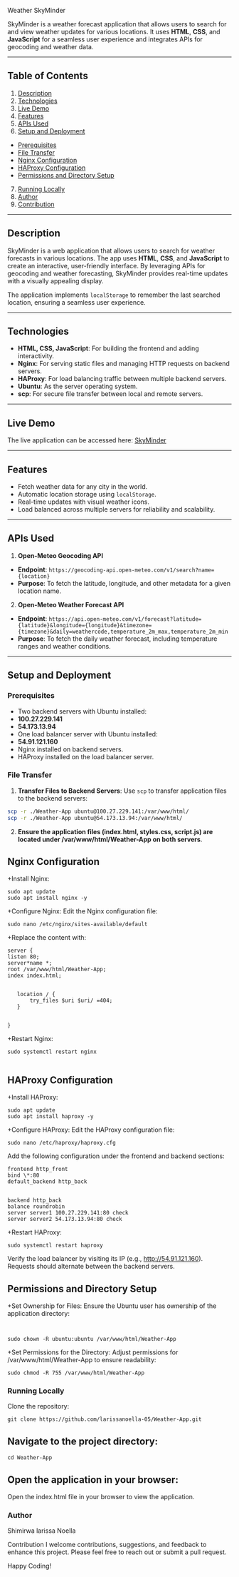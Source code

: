 Weather SkyMinder


SkyMinder is a weather forecast application that allows users to search for and view weather updates for various locations. It uses **HTML**, **CSS**, and **JavaScript** for a seamless user experience and integrates APIs for geocoding and weather data.


---


## Table of Contents


1. [Description](#description)
2. [Technologies](#technologies)
3. [Live Demo](#live-demo)
4. [Features](#features)
5. [APIs Used](#apis-used)
6. [Setup and Deployment](#setup-and-deployment)
  - [Prerequisites](#prerequisites)
  - [File Transfer](#file-transfer)
  - [Nginx Configuration](#nginx-configuration)
  - [HAProxy Configuration](#haproxy-configuration)
  - [Permissions and Directory Setup](#permissions-and-directory-setup)
7. [Running Locally](#running-locally)
8. [Author](#author)
9. [Contribution](#contribution)


---


## Description


SkyMinder is a web application that allows users to search for weather forecasts in various locations. The app uses **HTML**, **CSS**, and **JavaScript** to create an interactive, user-friendly interface. By leveraging APIs for geocoding and weather forecasting, SkyMinder provides real-time updates with a visually appealing display.


The application implements `localStorage` to remember the last searched location, ensuring a seamless user experience.


---


## Technologies


- **HTML, CSS, JavaScript**: For building the frontend and adding interactivity.
- **Nginx**: For serving static files and managing HTTP requests on backend servers.
- **HAProxy**: For load balancing traffic between multiple backend servers.
- **Ubuntu**: As the server operating system.
- **scp**: For secure file transfer between local and remote servers.


---


## Live Demo


The live application can be accessed here: [SkyMinder](http://54.91.121.160)


---


## Features


- Fetch weather data for any city in the world.
- Automatic location storage using `localStorage`.
- Real-time updates with visual weather icons.
- Load balanced across multiple servers for reliability and scalability.


---


## APIs Used


1. **Open-Meteo Geocoding API**


  - **Endpoint**: 
    `https://geocoding-api.open-meteo.com/v1/search?name={location}`
  - **Purpose**: To fetch the latitude, longitude, and other metadata for a given location name.


2. **Open-Meteo Weather Forecast API**
  - **Endpoint**: 
    `https://api.open-meteo.com/v1/forecast?latitude={latitude}&longitude={longitude}&timezone={timezone}&daily=weathercode,temperature_2m_max,temperature_2m_min`
  - **Purpose**: To fetch the daily weather forecast, including temperature ranges and weather conditions.


---


## Setup and Deployment


### Prerequisites


- Two backend servers with Ubuntu installed:
 - **100.27.229.141**
 - **54.173.13.94**
- One load balancer server with Ubuntu installed:
 - **54.91.121.160**
- Nginx installed on backend servers.
- HAProxy installed on the load balancer server.


### File Transfer


1. **Transfer Files to Backend Servers**: 
   Use `scp` to transfer application files to the backend servers:
  ```bash
  scp -r ./Weather-App ubuntu@100.27.229.141:/var/www/html/
  scp -r ./Weather-App ubuntu@54.173.13.94:/var/www/html/
  ```
2. **Ensure the application files (index.html, styles.css, script.js) are located under /var/www/html/Weather-App on both servers**.


  ## Nginx Configuration


  +Install Nginx:


  ```
  sudo apt update
  sudo apt install nginx -y
  ```


  +Configure Nginx:
  Edit the Nginx configuration file:


  ```
  sudo nano /etc/nginx/sites-available/default
  ```


  +Replace the content with:


```
server {
listen 80;
server*name *;
root /var/www/html/Weather-App;
index index.html;


   location / {
       try_files $uri $uri/ =404;
   }


}
```


+Restart Nginx:


```
sudo systemctl restart nginx


```


## HAProxy Configuration


+Install HAProxy:


```
sudo apt update
sudo apt install haproxy -y
```


+Configure HAProxy:
Edit the HAProxy configuration file:


```
sudo nano /etc/haproxy/haproxy.cfg
```


Add the following configuration under the frontend and backend sections:


```
frontend http_front
bind \*:80
default_backend http_back


backend http_back
balance roundrobin
server server1 100.27.229.141:80 check
server server2 54.173.13.94:80 check
```


+Restart HAProxy:


```
sudo systemctl restart haproxy
```


Verify the load balancer by visiting its IP (e.g., http://54.91.121.160). Requests should alternate between the backend servers.


## Permissions and Directory Setup


+Set Ownership for Files:
Ensure the Ubuntu user has ownership of the application directory:


```


sudo chown -R ubuntu:ubuntu /var/www/html/Weather-App
```


+Set Permissions for the Directory:
Adjust permissions for /var/www/html/Weather-App to ensure readability:


```
sudo chmod -R 755 /var/www/html/Weather-App
```


### Running Locally


Clone the repository:


```
git clone https://github.com/larissanoella-05/Weather-App.git
```


## Navigate to the project directory:


```
cd Weather-App
```


## Open the application in your browser:
Open the index.html file in your browser to view the application.



### Author
Shimirwa larissa Noella


Contribution
I welcome contributions, suggestions, and feedback to enhance this project. Please feel free to reach out or submit a pull request.


Happy Coding!


